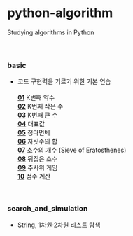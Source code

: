 # python-algorithm
 Studying algorithms in Python<br><br><br>

### basic
- 코드 구현력을 기르기 위한 기본 연습<br><br>
**[01](https://github.com/eunji-universe/python-algorithm/blob/master/basic/question1.py)**  K번째 약수<br>
**[02](https://github.com/eunji-universe/python-algorithm/blob/master/basic/question2.py)**  K번째 작은 수<br>
**[03](https://github.com/eunji-universe/python-algorithm/blob/master/basic/question3.py)**  K번째 큰 수<br>
**[04](https://github.com/eunji-universe/python-algorithm/blob/master/basic/question4.py)**  대표값<br>
**[05](https://github.com/eunji-universe/python-algorithm/blob/master/basic/question5.py)**  정다면체<br>
**[06](https://github.com/eunji-universe/python-algorithm/blob/master/basic/question6.py)**  자릿수의 합<br>
**[07](https://github.com/eunji-universe/python-algorithm/blob/master/basic/question7.py)**  소수의 개수 (Sieve of Eratosthenes)<br>
**[08](https://github.com/eunji-universe/python-algorithm/blob/master/basic/question8.py)**  뒤집은 소수<br>
**[09](https://github.com/eunji-universe/python-algorithm/blob/master/basic/question9.py)**  주사위 게임<br>
**[10](https://github.com/eunji-universe/python-algorithm/blob/master/basic/question10.py)** 점수 계산<br>
<br>

### search_and_simulation
- String, 1차원·2차원 리스트 탐색


